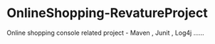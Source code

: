 # OnlineShopping-RevatureProject
Online shopping console related project - Maven , Junit , Log4j ......
